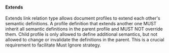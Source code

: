 #### Extends

Extends link relation type allows document profiles to extend each other's semantic definitions. A profile definition that extends another one MUST inherit all semantic definitions in the parent profile and MUST NOT override them. Child profile is only allowed to define additional semantics, but not allowed to change or invalidate the definitions in the parent. This is a crucial requirement to facilitate Must Ignore strategy.